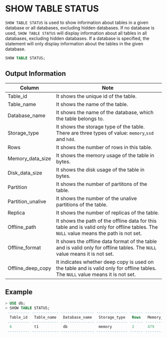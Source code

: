# SHOW TABLE STATUS

`SHOW TABLE STATUS` is used to show information about tables in a given database or all databases, excluding hidden databases.
If no database is used, `SHOW TABLE STATUS` will display information about all tables in all databases, excluding hidden databases.
If a database is specified, the statement will only display information about the tables in the given database.

```sql
SHOW TABLE STATUS;
```


## Output Information

| Column            | Note                                                                                                                                   |
| ----------------- |----------------------------------------------------------------------------------------------------------------------------------------|
| Table_id          | It shows the unique id of the table.                                                                                                   |
| Table_name        | It shows the name of the table.                                                                                                        |
| Database_name     | It shows the name of the database, which the table belongs to.                                                                         |
| Storage_type      | It shows the storage type of the table. There are three types of value: `memory`,`ssd` and `hdd`.                                      |
| Rows              | It shows the number of rows in this table.                                                                                             |
| Memory_data_size  | It shows the memory usage of the table in bytes.                                                                                       |
| Disk_data_size    | It shows the disk usage of the table in bytes.                                                                                         |
| Partition         | It shows the number of partitons of the table.                                                                                         |
| Partition_unalive | It shows the number of the unalive partitions of the table.                                                                            |
| Replica           | It shows the number of replicas of the table.                                                                                              |
| Offline_path      | It shows the path of the offline data for this table and is valid only for offline tables. The `NULL` value means the path is not set. |
| Offline_format    | It shows the offline data format of the table and is valid only for offline tables. The `NULL` value means it is not set.              |
| Offline_deep_copy | It indicates whether deep copy is used on the table and is valid only for offline tables. The `NULL` value means it is not set.        |



## Example

```sql
> USE db;
> SHOW TABLE STATUS;
 ---------- ------------ --------------- -------------- ------ ------------------ ---------------- ----------- ------------------- --------- -------------- ---------------- ------------------- 
  Table_id   Table_name   Database_name   Storage_type   Rows   Memory_data_size   Disk_data_size   Partition   Partition_unalive   Replica   Offline_path   Offline_format   Offline_deep_copy  
 ---------- ------------ --------------- -------------- ------ ------------------ ---------------- ----------- ------------------- --------- -------------- ---------------- ------------------- 
  6          t1           db              memory         2      479                0                8           0                   3         NULL           NULL             NULL               
 ---------- ------------ --------------- -------------- ------ ------------------ ---------------- ----------- ------------------- --------- -------------- ---------------- ------------------- 
```

